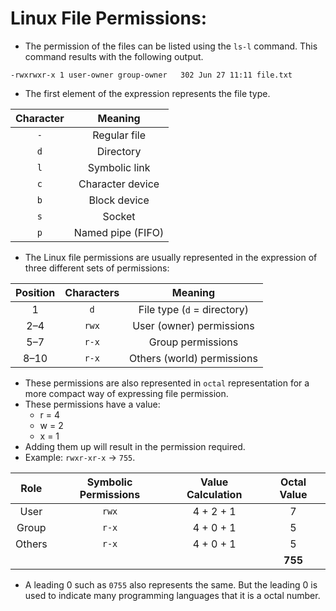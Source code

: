# Linux File Permissions:

- The permission of the files can be listed using the `ls-l` command. This command results with the following output.

```
-rwxrwxr-x 1 user-owner group-owner   302 Jun 27 11:11 file.txt
```

- The first element of the expression represents the file type.

| Character |      Meaning      |
| :-------: | :---------------: |
|    `-`    |   Regular file    |
|    `d`    |     Directory     |
|    `l`    |   Symbolic link   |
|    `c`    | Character device  |
|    `b`    |   Block device    |
|    `s`    |      Socket       |
|    `p`    | Named pipe (FIFO) |

- The Linux file permissions are usually represented in the expression of three different sets of permissions:

| Position | Characters |           Meaning           |
| :------: | :--------: | :-------------------------: |
|    1     |    `d`     | File type (`d` = directory) |
|   2–4    |   `rwx`    |  User (owner) permissions   |
|   5–7    |   `r-x`    |      Group permissions      |
|   8–10   |   `r-x`    | Others (world) permissions  |
- These permissions are also represented in `octal` representation for a more compact way of expressing file permission.
- These permissions have a value:
	- r = 4
	- w = 2
	- x = 1
- Adding them up will result in the permission required.
 - Example: `rwxr-xr-x` → `755`.

|  Role  | Symbolic Permissions | Value Calculation | Octal Value |
| :----: | :------------------: | :---------------: | :---------: |
|  User  |        `rwx`         |     4 + 2 + 1     |      7      |
| Group  |        `r-x`         |     4 + 0 + 1     |      5      |
| Others |        `r-x`         |     4 + 0 + 1     |      5      |
|        |                      |                   |   **755**   |
- A leading 0 such as `0755` also represents the same. But the leading 0 is used to indicate many programming languages that it is a octal number.